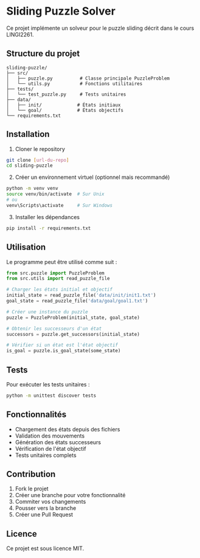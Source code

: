 # Sliding Puzzle Solver

Ce projet implémente un solveur pour le puzzle sliding décrit dans le cours LINGI2261.

## Structure du projet

```
sliding-puzzle/
├── src/
│   ├── puzzle.py          # Classe principale PuzzleProblem
│   └── utils.py           # Fonctions utilitaires
├── tests/
│   └── test_puzzle.py     # Tests unitaires
├── data/
│   ├── init/             # États initiaux
│   └── goal/             # États objectifs
└── requirements.txt
```

## Installation

1. Cloner le repository
```bash
git clone [url-du-repo]
cd sliding-puzzle
```

2. Créer un environnement virtuel (optionnel mais recommandé)
```bash
python -m venv venv
source venv/bin/activate  # Sur Unix
# ou
venv\Scripts\activate     # Sur Windows
```

3. Installer les dépendances
```bash
pip install -r requirements.txt
```

## Utilisation

Le programme peut être utilisé comme suit :

```python
from src.puzzle import PuzzleProblem
from src.utils import read_puzzle_file

# Charger les états initial et objectif
initial_state = read_puzzle_file('data/init/init1.txt')
goal_state = read_puzzle_file('data/goal/goal1.txt')

# Créer une instance du puzzle
puzzle = PuzzleProblem(initial_state, goal_state)

# Obtenir les successeurs d'un état
successors = puzzle.get_successors(initial_state)

# Vérifier si un état est l'état objectif
is_goal = puzzle.is_goal_state(some_state)
```

## Tests

Pour exécuter les tests unitaires :

```bash
python -m unittest discover tests
```

## Fonctionnalités

- Chargement des états depuis des fichiers
- Validation des mouvements
- Génération des états successeurs
- Vérification de l'état objectif
- Tests unitaires complets

## Contribution

1. Fork le projet
2. Créer une branche pour votre fonctionnalité
3. Commiter vos changements
4. Pousser vers la branche
5. Créer une Pull Request

## Licence

Ce projet est sous licence MIT.